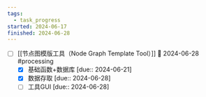 ```yaml
---
tags:
  - task_progress
started: 2024-06-17
finished: 2024-06-28
---
```

- [ ] [[节点图模版工具（Node Graph Template Tool）]] 📅 2024-06-28 #processing  
	- [x] 基础函数+数据库 [due:: 2024-06-21]
	- [x] 数据存取 [due:: 2024-06-28]
	- [ ] 工具GUI [due:: 2024-06-28]
